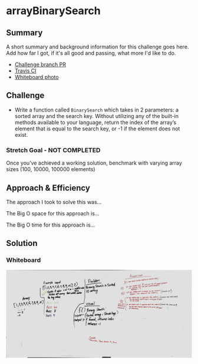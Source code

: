 # arrayBinarySearch
<!-- Short summary or background information -->
## Summary
<!-- 
* A link to the PR for the branch your code was written to
* A link to your passing tests from that PR on travis-ci.com
* For Data Structures: A link to the documentation folder
* For Code Challenges: A photograph of your whiteboard 
-->
A short summary and background information for this challenge goes here. Add how far I got, if it's all good and passing, what more I'd like to do.
* [Challenge branch PR][1]
* [Travis CI][2]
* [Whiteboard photo][3]

[1]: xyz.com
[2]: xyz.com
[3]: xyz.com
[4]: xyz.com

## Challenge
<!-- Description of the challenge -->
* Write a function called `BinarySearch` which takes in 2 parameters: a sorted array and the search key. Without utilizing any of the built-in methods available to your language, return the index of the array’s element that is equal to the search key, or -1 if the element does not exist.

### Stretch Goal - **NOT COMPLETED**
Once you’ve achieved a working solution, benchmark with varying array sizes (100, 10000, 100000 elements)


## Approach & Efficiency
<!-- What approach did you take? Why? What is the Big O space/time for this approach? -->
The approach I took to solve this was…

The Big O space for this approach is…

The Big O time for this approach is…


## Solution
<!-- Embedded whiteboard image -->
### Whiteboard
![arrayBinarySearch whiteboard image 1](../../../assets/array_binary_search.jpg)
